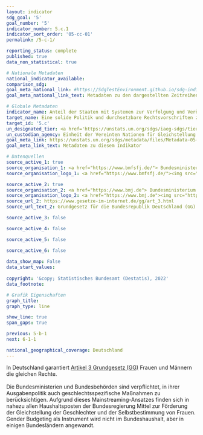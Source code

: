 ```yaml
---
layout: indicator    
sdg_goal: '5'    
goal_number: '5'    
indicator_number: 5.c.1    
indicator_sort_order: '05-cc-01'    
permalink: /5-c-1/    

reporting_status: complete    
published: true    
data_non_statistical: true    

# Nationale Metadaten    
national_indicator_available:     
comparison_sdg:     
goal_meta_national_link: #https://SdgTestEnvironment.github.io/sdg-indicators/public/MetaDe/5.c.1.pdf    
goal_meta_national_link_text: Metadaten zu den dargestellten Zeitreihen    

# Globale Metadaten    
indicator_name: Anteil der Staaten mit Systemen zur Verfolgung und Veröffentlichung von Mittelzuwendungen für die Geschlechtergleichstellung und Förderung der Selbstbestimmung der Frauen    
target_name: Eine solide Politik und durchsetzbare Rechtsvorschriften zur Förderung der Gleichstellung der Geschlechter und der Selbstbestimmung aller Frauen und Mädchen auf allen Ebenen beschließen und verstärken    
target_id: '5.c'    
un_designated_tier: <a href='https://unstats.un.org/sdgs/iaeg-sdgs/tier-classification/' title='Klicken Sie hier um weitere Informationen zur UN-Tier-Klassifikation zu erhalten.'  target='_blank'>Tier II</a>    
un_custodian_agency: Einheit der Vereinten Nationen für Gleichstellung und Ermächtigung der Frauen (UN Women)<br>Organisation für wirtschaftliche Zusammenarbeit und Entwicklung (OECD)<br>Entwicklungsprogramm der Vereinten Nationen (UNDP)    
goal_meta_link: https://unstats.un.org/sdgs/metadata/files/Metadata-05-0c-01.pdf    
goal_meta_link_text: Metadaten zu diesem Indikator        

# Datenquellen
source_active_1: true
source_organisation_1: <a href="https://www.bmfsfj.de/"> Bundesministerium für Familie, Senioren, Frauen und Jugend (BMFSFJ) </a>
source_organisation_logo_1: <a href="https://www.bmfsfj.de/"><img src="https://g205sdgs.github.io/sdg-indicators/public/OrgImgDe/bmfsfj.png" alt="Logo bmfsfj" style="height:60px; width:148px"/></a>

source_active_2: true
source_organisation_2: <a href="https://www.bmj.de"> Bundesministerium der Justiz (BMJ) und das Bundesamt für Justiz (BfJ) </a>
source_organisation_logo_2: <a href="https://www.bmj.de"><img src="https://g205sdgs.github.io/sdg-indicators/public/OrgImgDe/bmj.png" alt="Logo bmj" style="height:60px; width:148px"/></a>
source_url_2: https://www.gesetze-im-internet.de/gg/art_3.html
source_url_text_2: Grundgesetz für die Bundesrepublik Deutschland (GG) - Artikel 3 - in der jeweils gültigen Fassung

source_active_3: false

source_active_4: false

source_active_5: false

source_active_6: false
    
data_show_map: False    
data_start_values:     
    
copyright: '&copy; Statistisches Bundesamt (Destatis), 2022'    
data_footnote:     

# Grafik Eigenschaften    
graph_title:     
graph_type: line    

show_line: true
span_gaps: true    

previous: 5-b-1    
next: 6-1-1    

national_geographical_coverage: Deutschland    
---
```



In Deutschland garantiert <a  href="https://www.gesetze-im-internet.de/gg/art_3.html">Artikel 3 Grundgesetz (GG)</a> Frauen und Männern die gleichen Rechte.<br>
<br>
Die Bundesministerien und Bundesbehörden sind verpflichtet, in ihrer Ausgabenpolitik auch geschlechtsspezifische Maßnahmen zu berücksichtigen. Aufgrund dieses Mainstreaming-Ansatzes finden sich in nahezu allen Haushaltsposten der Bundesregierung Mittel zur Förderung der Gleichstellung der Geschlechter und der Selbstbestimmung von Frauen. <br> 
Gender Budgeting als Instrument wird nicht im Bundeshaushalt, aber in einigen Bundesländern angewandt.